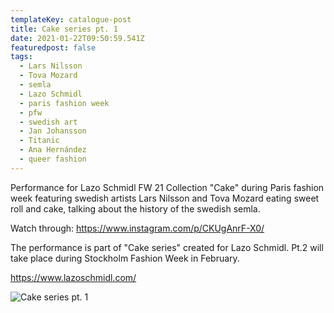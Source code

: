 ```yaml
---
templateKey: catalogue-post
title: Cake series pt. 1
date: 2021-01-22T09:50:59.541Z
featuredpost: false
tags:
  - Lars Nilsson
  - Tova Mozard
  - semla
  - Lazo Schmidl
  - paris fashion week
  - pfw
  - swedish art
  - Jan Johansson
  - Titanic
  - Ana Hernández
  - queer fashion
---
```

Performance for Lazo Schmidl FW 21 Collection "Cake" during Paris fashion week featuring swedish artists Lars Nilsson and Tova Mozard eating sweet roll and cake, talking about the history of the swedish semla.

Watch through: <https://www.instagram.com/p/CKUgAnrF-X0/>

The performance is part of "Cake series" created for Lazo Schmidl. Pt.2 will take place during Stockholm Fashion Week in February.

<https://www.lazoschmidl.com/>

![](/img/img_7115.jpg "Cake series pt. 1")
